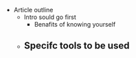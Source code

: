 
- Article outline
	- Intro sould go first
		- Benafits of knowing yourself
	- Specifc tools to be used
		- 